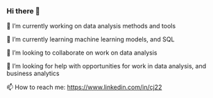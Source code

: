 ### Hi there 👋
🔭 I’m currently working on data analysis methods and tools

🌱 I’m currently learning machine learning models, and SQL

👯 I’m looking to collaborate on work on data analysis

🤔 I’m looking for help with opportunities for work in data analysis, and business analytics 

📫 How to reach me: https://www.linkedin.com/in/cj22
